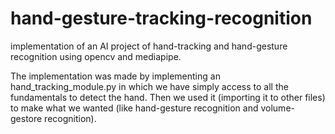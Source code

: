 # hand-gesture-tracking-recognition
implementation of an AI project of hand-tracking and hand-gesture recognition
using opencv and mediapipe.

The implementation was made by implementing an hand_tracking_module.py in which we have simply access to all the fundamentals to detect the hand.
Then we used it (importing it to other files) to make what we wanted (like hand-gesture recognition and volume-gestore recognition).
